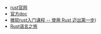
## 

- [rust官网](https://www.rust-lang.org/)
- [官方doc](https://doc.rust-lang.org/book/title-page.html)
- [微软rust入门课程 -- 使用 Rust 迈出第一步](https://docs.microsoft.com/zh-cn/learn/paths/rust-first-steps/))
- [Rust语言之旅](https://tourofrust.com/00_zh-cn.html)

